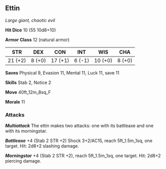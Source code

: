 ## Ettin

*Large giant, chaotic evil*

**Hit Dice** 10 (55 10d8+10)

**Armor Class** 12 (natural armor)

| STR     | DEX     | CON     | INT     | WIS     | CHA     |
|---------|---------|---------|---------|---------|---------|
| 21 (+2) |  8 (+0) | 17 (+1) |  6 (-1) | 10 (+0) |  8 (+0) |

**Saves** Physical 9, Evasion 11, Mental 11, Luck 11, save 11

**Skills** Stab 2, Notice 2

**Move** 40ft\_12m\_8sq\_F

**Morale** 11

### Attacks

***Multiattack*** The ettin makes two attacks: one with its battleaxe and one with its morningstar.

***Battleaxe*** +4 (Stab 2 STR +2) Shock 3+2/AC15, reach 5ft\_1.5m\_1sq, one target. Hit: 2d8+2 slashing damage.

***Morningstar*** +4 (Stab 2 STR +2), reach 5ft\_1.5m\_1sq, one target. Hit: 2d8+2 piercing damage.

